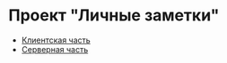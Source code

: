 # Проект "Личные заметки"

- [Клиентская часть](./client/README.md)
- [Серверная часть](./server/README.md)

